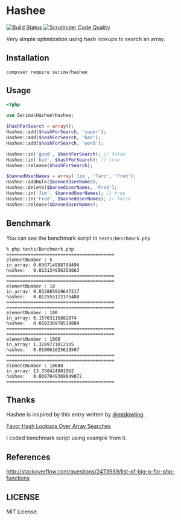 # Hashee

[![Build Status](https://travis-ci.org/serima/Hashee.svg)](https://travis-ci.org/serima/Hashee)
[![Scrutinizer Code Quality](https://scrutinizer-ci.com/g/serima/Hashee/badges/quality-score.png?b=master)](https://scrutinizer-ci.com/g/serima/Hashee/?branch=master)

Very simple optimization using hash lookups to search an array.

## Installation

```
composer require serima/hashee
```

## Usage

```php
<?php

use Serima\Hashee\Hashee;

$hashForSearch = array();
Hashee::add($hashForSearch, 'super');
Hashee::add($hashForSearch, 'bad');
Hashee::add($hashForSearch, 'word');

Hashee::in('good', $hashForSearch); // false
Hashee::in('bad', $hashForSearch); // true
Hashee::release($hashForSearch);

$bannedUserNames = array('Jim', 'Taro', 'Fred');
Hashee::addBulk($bannedUserNames);
Hashee::delete($bannedUserNames, 'Fred');
Hashee::in('Jim', $bannedUserNames); // true
Hashee::in('Fred', $bannedUserNames); // false
Hashee::release($bannedUserNames);

```

## Benchmark

You can see the benchmark script in `tests/Benchmark.php`

```
% php tests/Benchmark.php
========================================
elementNumber : 5
in_array: 0.030714988708496
hashee:   0.013134956359863
========================================
========================================
elementNumber : 10
in_array: 0.032805919647217
hashee:   0.012555122375488
========================================
========================================
elementNumber : 100
in_array: 0.15763115882874
hashee:   0.010236978530884
========================================
========================================
elementNumber : 1000
in_array: 1.3289721012115
hashee:   0.010061025619507
========================================
========================================
elementNumber : 10000
in_array: 13.358424901962
hashee:   0.0097849369049072
========================================
```

## Thanks

Hashee is inspired by this entry written by [@mtdowling](https://github.com/mtdowling).

[Favor Hash Lookups Over Array Searches](http://mtdowling.com/blog/2014/03/17/hash-lookups-over-array-search/)

I coded benchmark script using example from it.

## References

http://stackoverflow.com/questions/2473989/list-of-big-o-for-php-functions

## LICENSE

MIT License.

